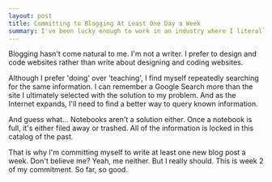 ```yaml
---
layout: post
title: Committing to Blogging At Least One Day a Week
summary: I've been lucky enough to work in an industry where I literally learn something new every single day. And I regularly put it to use in my work. But, one thing I've always neglected is sharing what I've learned with others so they can benefit from my knowledge.
---
```


Blogging hasn't come natural to me. I'm not a writer. I prefer to design and code websites rather than write about designing and coding websites.

Although I prefer 'doing' over 'teaching', I find myself repeatedly searching for the same information. I can remember a Google Search more than the site I ultimately selected with the solution to my problem. And as the Internet expands, I'll need to find a better way to query known information.

And guess what... Notebooks aren't a solution either. Once a notebook is full, it's either filed away or trashed. All of the information is locked in this catalog of the past.

That is why I'm committing myself to write at least one new blog post a week. Don't believe me? Yeah, me neither. But I really should. This is week 2 of my commitment. So far, so good.


